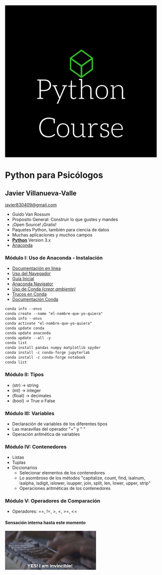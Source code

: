 ![PsyPy](https://github.com/Sivlemx/Intro-Python-DataScience/raw/master/Python%20Course.png)

# Python para Psicólogos
## Javier Villanueva-Valle
<javier830409@gmail.com>

* Guido Van Rossum
* Proposito General: Construir lo que gustes y mandes
* ¡Open Source! ¡Gratis!
* Paquetes Python, también para ciencia de datos
* Muchas aplicaciones y muchos campos
* [**Python**](https://www.python.org/) Version 3.x 
* [Anaconda](https://www.anaconda.com/products/individual)

### Módulo I: Uso de Anaconda - Instalación
* [Documentación en línea](https://docs.anaconda.com/anaconda/user-guide/getting-started/)
* [Uso del Navegador](https://docs.anaconda.com/anaconda/navigator/getting-started/)
* [Guía Inicial](https://conda.io/projects/conda/en/latest/user-guide/getting-started.html)
* [Anaconda Navigator](https://docs.anaconda.com/anaconda/navigator/)
* [Uso de Conda (*crear ambiente)*](https://conda.io/projects/conda/en/latest/user-guide/getting-started.html)
* [Trucos en Conda](https://conda.io/projects/conda/en/latest/_downloads/843d9e0198f2a193a3484886fa28163c/conda-cheatsheet.pdf)
* [Documentación Conda](https://conda.io/projects/conda/en/latest/user-guide/index.html)

~~~
conda info --envs
conda create --name "el-nombre-que-yo-quiera"
conda info --envs
conda activate "el-nombre-que-yo-quiera"
conda update conda
conda update anaconda
conda update --all -y
conda list
conda install pandas numpy matplotlib spyder
conda install -c conda-forge jupyterlab
conda install -c conda-forge notebook
conda list
~~~

### Módulo II: Tipos
- (str) -> string
- (int) -> integer
- (float) -> decimales
- (bool) -> True o False

### Módulo III: Variables
- Declaración de variables de los diferentes tipos
- Las maravillas del operador "+" y " "
- Operación aritmética de variables 

### Módulo IV: Contenedores 
- Listas
- Tuplas
- Diccionarios
	- Selecionar elementos de los contenedores
	- Lo asombroso de los métodos "capitalize, count, find, isalnum, isalpha, isdigit, islower, isupper, join, split, len, lower, upper, strip" 
	- Operaciones aritméticas de los contenedores

### Módulo V: Operadores de Comparación
- Operadores: ==, !=, >, <, >=, <=

#### Sensación interna hasta este momento
![](https://github.com/Sivlemx/Intro-Python-DataScience/raw/master/invincible.gif)